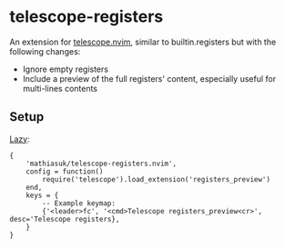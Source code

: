 # telescope-registers

An extension for [telescope.nvim](https://github.com/nvim-telescope/telescope.nvim), similar to builtin.registers but with the following changes:

 * Ignore empty registers
 * Include a preview of the full registers' content, especially useful for multi-lines contents

## Setup

[Lazy](https://lazy.folke.io/):
```
{
    'mathiasuk/telescope-registers.nvim',
    config = function()
        require('telescope').load_extension('registers_preview')
    end,
    keys = {
        -- Example keymap:
        {'<leader>fc', '<cmd>Telescope registers_preview<cr>', desc='Telescope registers},
    }
}
```